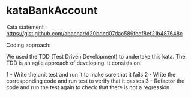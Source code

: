 # kataBankAccount

Kata statement : https://gist.github.com/abachar/d20bdcd07dac589feef8ef21b487648c

Coding approach: 

 We used the TDD (Test Driven Development) to undertake this kata. The TDD is an agile approach of developing. It consists on:
 
 1 - Write the unit test and run it to make sure that it fails
 2 - Write the corresponding code and run test to verify that it passes
 3 - Refactor the code and run the test again to check that there is not a regression

